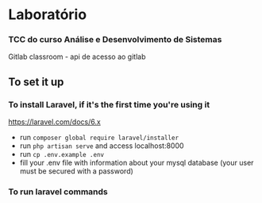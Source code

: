 # Laboratório
###  TCC do curso Análise e Desenvolvimento de Sistemas
Gitlab classroom - api de acesso ao gitlab

## To set it up
### To install Laravel, if it's the first time you're using it
https://laravel.com/docs/6.x
* run `composer global require laravel/installer`
* run `php artisan serve` and access localhost:8000
* run `cp .env.example .env`
* fill your .env file with information about your mysql database (your user must be secured with a password) 

### To run laravel commands
